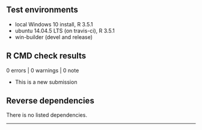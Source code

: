 ## Test environments
* local Windows 10 install, R 3.5.1
* ubuntu 14.04.5 LTS (on travis-ci), R 3.5.1
* win-builder (devel and release)

## R CMD check results

0 errors | 0 warnings | 0 note

* This is a new submission

## Reverse dependencies

There is no listed dependencies.

---